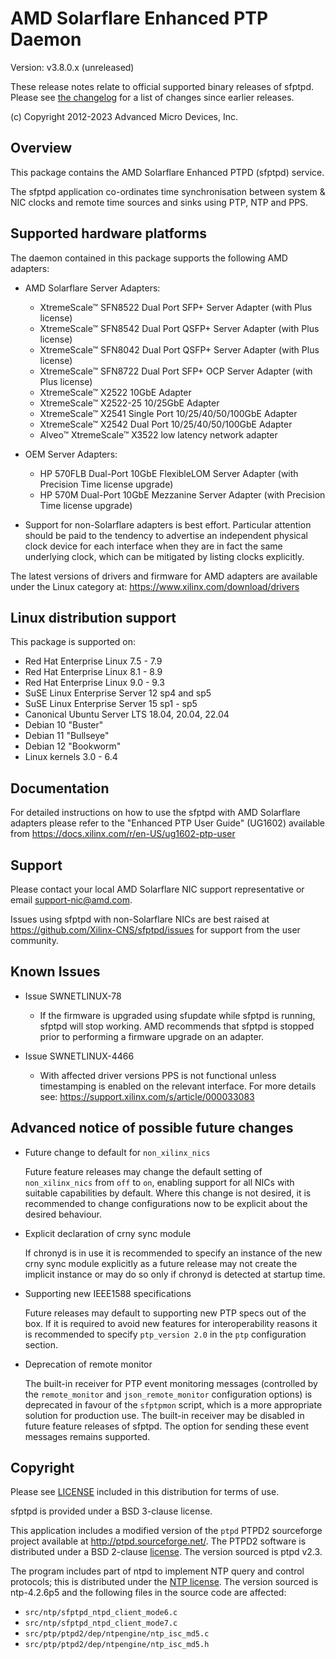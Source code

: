 AMD Solarflare Enhanced PTP Daemon
==================================

Version: v3.8.0.x (unreleased)

These release notes relate to official supported binary releases of sfptpd.
Please see [the changelog](CHANGELOG.md) for a list of changes since earlier
releases.

(c) Copyright 2012-2023 Advanced Micro Devices, Inc.


Overview
--------

This package contains the AMD Solarflare Enhanced PTPD (sfptpd) service.

The sfptpd application co-ordinates time synchronisation between system &
NIC clocks and remote time sources and sinks using PTP, NTP and PPS.


Supported hardware platforms
----------------------------

The daemon contained in this package supports the following AMD adapters:

- AMD Solarflare Server Adapters:
  - XtremeScale™ SFN8522 Dual Port SFP+ Server Adapter (with Plus license)
  - XtremeScale™ SFN8542 Dual Port QSFP+ Server Adapter (with Plus license)
  - XtremeScale™ SFN8042 Dual Port QSFP+ Server Adapter (with Plus license)
  - XtremeScale™ SFN8722 Dual Port SFP+ OCP Server Adapter (with Plus license)
  - XtremeScale™ X2522 10GbE Adapter
  - XtremeScale™ X2522-25 10/25GbE Adapter
  - XtremeScale™ X2541 Single Port 10/25/40/50/100GbE Adapter
  - XtremeScale™ X2542 Dual Port 10/25/40/50/100GbE Adapter
  - Alveo™ XtremeScale™ X3522 low latency network adapter

- OEM Server Adapters:
  - HP 570FLB Dual-Port 10GbE FlexibleLOM Server Adapter (with Precision Time license upgrade)
  - HP 570M Dual-Port 10GbE Mezzanine Server Adapter (with Precision Time license upgrade)

- Support for non-Solarflare adapters is best effort. Particular attention
  should be paid to the tendency to advertise an independent physical clock
  device for each interface when they are in fact the same underlying clock,
  which can be mitigated by listing clocks explicitly.

The latest versions of drivers and firmware for AMD adapters are available
under the Linux category at: <https://www.xilinx.com/download/drivers>


Linux distribution support
--------------------------

This package is supported on:
- Red Hat Enterprise Linux 7.5 - 7.9
- Red Hat Enterprise Linux 8.1 - 8.9
- Red Hat Enterprise Linux 9.0 - 9.3
- SuSE Linux Enterprise Server 12 sp4 and sp5
- SuSE Linux Enterprise Server 15 sp1 - sp5
- Canonical Ubuntu Server LTS 18.04, 20.04, 22.04
- Debian 10 "Buster"
- Debian 11 "Bullseye"
- Debian 12 "Bookworm"
- Linux kernels 3.0 - 6.4


Documentation
-------------

For detailed instructions on how to use the sfptpd with AMD Solarflare adapters
please refer to the "Enhanced PTP User Guide" (UG1602) available from
<https://docs.xilinx.com/r/en-US/ug1602-ptp-user>


Support
-------

Please contact your local AMD Solarflare NIC support representative or email
<support-nic@amd.com>.

Issues using sfptpd with non-Solarflare NICs are best raised at
<https://github.com/Xilinx-CNS/sfptpd/issues> for support from the user
community.


Known Issues
------------

- Issue SWNETLINUX-78
  - If the firmware is upgraded using sfupdate while sfptpd is running, sfptpd
    will stop working. AMD recommends that sfptpd is stopped prior to
    performing a firmware upgrade on an adapter.

- Issue SWNETLINUX-4466
  - With affected driver versions PPS is not functional unless timestamping
    is enabled on the relevant interface. For more details see:
    https://support.xilinx.com/s/article/000033083


Advanced notice of possible future changes
------------------------------------------

- Future change to default for `non_xilinx_nics`

  Future feature releases may change the default setting of `non_xilinx_nics`
  from `off` to `on`, enabling support for all NICs with suitable capabilities
  by default. Where this change is not desired, it is recommended to change
  configurations now to be explicit about the desired behaviour.

- Explicit declaration of crny sync module

  If chronyd is in use it is recommended to specify an instance of the new
  crny sync module explicitly as a future release may not create the implicit
  instance or may do so only if chronyd is detected at startup time.

- Supporting new IEEE1588 specifications

  Future releases may default to supporting new PTP specs out of the box. If
  it is required to avoid new features for interoperability reasons it is
  recommended to specify `ptp_version 2.0` in the `ptp` configuration section.

- Deprecation of remote monitor

  The built-in receiver for PTP event monitoring messages (controlled by the
  `remote_monitor` and `json_remote_monitor` configuration options) is
  deprecated in favour of the `sfptpmon` script, which is a more appropriate
  solution for production use. The built-in receiver may be disabled in
  future feature releases of sfptpd. The option for sending these event
  messages remains supported.


Copyright
---------

Please see [LICENSE](LICENSE) included in this distribution for terms of use.

sfptpd is provided under a BSD 3-clause license.

This application includes a modified version of the `ptpd` PTPD2 sourceforge
project available at http://ptpd.sourceforge.net/. The PTPD2 software is
distributed under a BSD 2-clause [license](PTPD2_COPYRIGHT). The version
sourced is ptpd v2.3.

The program includes part of ntpd to implement NTP query and control
protocols; this is distributed under the [NTP license](NTP_COPYRIGHT.html).
The version sourced is ntp-4.2.6p5 and the following files in the source code
are affected:
  - `src/ntp/sfptpd_ntpd_client_mode6.c`
  - `src/ntp/sfptpd_ntpd_client_mode7.c`
  - `src/ptp/ptpd2/dep/ntpengine/ntp_isc_md5.c`
  - `src/ptp/ptpd2/dep/ntpengine/ntp_isc_md5.h`

